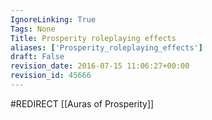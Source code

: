 ```yaml
---
IgnoreLinking: True
Tags: None
Title: Prosperity roleplaying effects
aliases: ['Prosperity_roleplaying_effects']
draft: False
revision_date: 2016-07-15 11:06:27+00:00
revision_id: 45666
---
```


#REDIRECT [[Auras of Prosperity]]